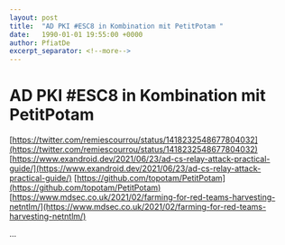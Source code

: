 ```yaml
---
layout: post
title:  "AD PKI #ESC8 in Kombination mit PetitPotam "
date:   1990-01-01 19:55:00 +0000
author: PfiatDe
excerpt_separator: <!--more-->
---
```


# AD PKI #ESC8 in Kombination mit PetitPotam 
[https://twitter.com/remiescourrou/status/1418232548677804032](https://twitter.com/remiescourrou/status/1418232548677804032)
[https://www.exandroid.dev/2021/06/23/ad-cs-relay-attack-practical-guide/](https://www.exandroid.dev/2021/06/23/ad-cs-relay-attack-practical-guide/)
[https://github.com/topotam/PetitPotam](https://github.com/topotam/PetitPotam)
[https://www.mdsec.co.uk/2021/02/farming-for-red-teams-harvesting-netntlm/](https://www.mdsec.co.uk/2021/02/farming-for-red-teams-harvesting-netntlm/)

...
<!--more-->
